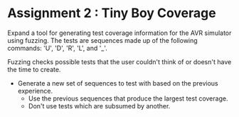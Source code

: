 # Assignment 2 : Tiny Boy Coverage

Expand a tool for generating test coverage information for the AVR simulator using fuzzing. The tests are sequences made up of the following commands: 'U', 'D', 'R', 'L', and '_'.

Fuzzing checks possible tests that the user couldn't think of or doesn't have the time to create.

- Generate a new set of sequences to test with based on the previous experience. 
  - Use the previous sequences that produce the largest test coverage.
  - Don't use tests which are subsumed by another.
